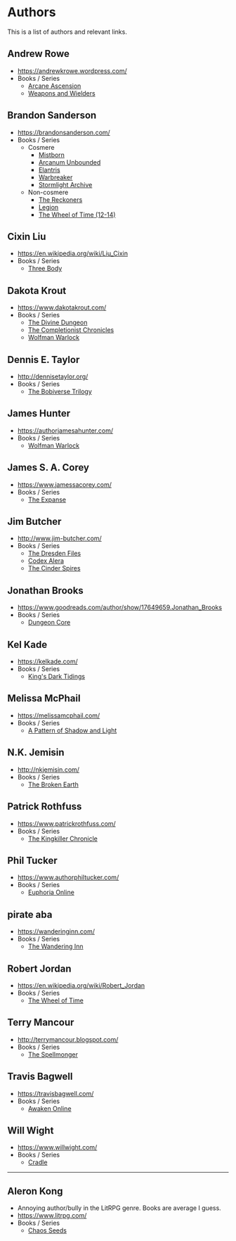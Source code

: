 # Authors

This is a list of authors and relevant links.

## Andrew Rowe

- https://andrewkrowe.wordpress.com/
- Books / Series
  - [Arcane Ascension](/fiction/fantasy/arcane-ascension.md)
  - [Weapons and Wielders](/fiction/fantasy/weapons-and-wielders.md)

## Brandon Sanderson

- https://brandonsanderson.com/
- Books / Series
  - Cosmere
    - [Mistborn](/fiction/fantasy/mistborn.md)
    - [Arcanum Unbounded](/fiction/fantasy/arcanum-unbounded.md)
    - [Elantris](/fiction/fantasy/elantris.md)
    - [Warbreaker](/fiction/fantasy/warbreaker.md)
    - [Stormlight Archive](/fiction/fantasy/stormlight-archive.md)
  - Non-cosmere
    - [The Reckoners](/fiction/fantasy/reckoners.md)
    - [Legion](/fiction/fantasy/legion.md)
    - [The Wheel of Time (12-14)](/fiction/fantasy/wheel-of-time.md)

## Cixin Liu

- https://en.wikipedia.org/wiki/Liu_Cixin
- Books / Series
  - [Three Body](/fiction/sci-fi/three-body.md)

## Dakota Krout

- https://www.dakotakrout.com/
- Books / Series
  - [The Divine Dungeon](/fiction/fantasy/lit-rpg/divine-dungeon.md)
  - [The Completionist Chronicles](/fiction/fantasy/lit-rpg/completionist-chronicles.md)
  - [Wolfman Warlock](/fiction/fantasy/lit-rpg/wolfman-warlock.md)

## Dennis E. Taylor

- http://dennisetaylor.org/
- Books / Series
  - [The Bobiverse Trilogy](/fiction/sci-fi/bobiverse.md)

## James Hunter

- https://authorjamesahunter.com/
- Books / Series
  - [Wolfman Warlock](/fiction/fantasy/lit-rpg/wolfman-warlock.md)

## James S. A. Corey

- https://www.jamessacorey.com/
- Books / Series
  - [The Expanse](/fiction/sci-fi/expanse.md)

## Jim Butcher

- http://www.jim-butcher.com/
- Books / Series
  - [The Dresden Files](/fiction/fantasy/dresden-files.md)
  - [Codex Alera](/fiction/fantasy/codex-alera.md)
  - [The Cinder Spires](/fiction/fantasy/cinder-spires.md)

## Jonathan Brooks

- https://www.goodreads.com/author/show/17649659.Jonathan_Brooks
- Books / Series
  - [Dungeon Core](/fiction/fantasy/lit-rpg/dungeon-core.md)

## Kel Kade

- https://kelkade.com/
- Books / Series
  - [King's Dark Tidings](/fiction/fantasy/kings-dark-tidings.md)

## Melissa McPhail

- https://melissamcphail.com/
- Books / Series
  - [A Pattern of Shadow and Light](/fiction/fantasy/pattern-of-shadow-and-light.md)

## N.K. Jemisin

- http://nkjemisin.com/
- Books / Series
  - [The Broken Earth](/fiction/fantasy/broken-earth.md)

## Patrick Rothfuss

- https://www.patrickrothfuss.com/
- Books / Series
  - [The Kingkiller Chronicle](/fiction/fantasy/kingkiller-chronicle.md)

## Phil Tucker

- https://www.authorphiltucker.com/
- Books / Series
  - [Euphoria Online](/fiction/fantasy/lit-rpg/euphoria-online.md)

## pirate aba

- https://wanderinginn.com/
- Books / Series
  - [The Wandering Inn](/fiction/fantasy/lit-rpg/wandering-inn.md)

## Robert Jordan

- https://en.wikipedia.org/wiki/Robert_Jordan
- Books / Series
  - [The Wheel of Time](/fiction/fantasy/wheel-of-time.md)

## Terry Mancour

- http://terrymancour.blogspot.com/
- Books / Series
  - [The Spellmonger](/fiction/fantasy/spellmonger.md)
  
## Travis Bagwell

- https://travisbagwell.com/
- Books / Series
  - [Awaken Online](/fiction/fantasy/lit-rpg/awaken-online.md)

## Will Wight

- https://www.willwight.com/
- Books / Series
  - [Cradle](/fiction/fantasy/lit-rpg/cradle.md)

---

## Aleron Kong

- Annoying author/bully in the LitRPG genre. Books are average I guess.
- https://www.litrpg.com/
- Books / Series
  - [Chaos Seeds](/fiction/fantasy/lit-rpg/chaos-seeds.md)

